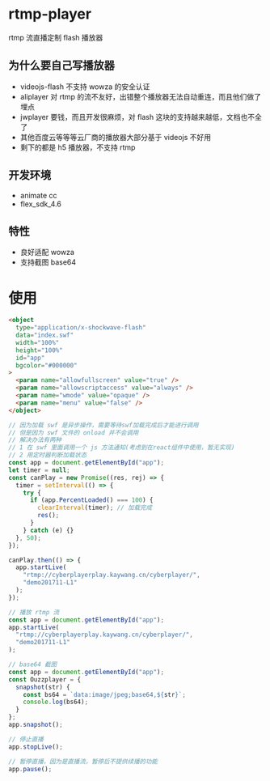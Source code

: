# rtmp-player

rtmp 流直播定制 flash 播放器

## 为什么要自己写播放器

- videojs-flash 不支持 wowza 的安全认证
- aliplayer 对 rtmp 的流不友好，出错整个播放器无法自动重连，而且他们做了埋点
- jwplayer 要钱，而且开发很麻烦，对 flash 这块的支持越来越低，文档也不全了
- 其他百度云等等等云厂商的播放器大部分基于 videojs 不好用
- 剩下的都是 h5 播放器，不支持 rtmp

## 开发环境

- animate cc
- flex_sdk_4.6

## 特性

- 良好适配 wowza
- 支持截图 base64

# 使用

```html
<object
  type="application/x-shockwave-flash"
  data="index.swf"
  width="100%"
  height="100%"
  id="app"
  bgcolor="#000000"
>
  <param name="allowfullscreen" value="true" />
  <param name="allowscriptaccess" value="always" />
  <param name="wmode" value="opaque" />
  <param name="menu" value="false" />
</object>
```

```js
// 因为加载 swf 是异步操作，需要等待swf加载完成后才能进行调用
// 但是因为 swf 文件的 onload 并不会调用
// 解决办法有两种
// 1 在 swf 里面调用一个 js 方法通知(考虑到在react组件中使用，暂无实现) 
// 2 用定时器判断加载状态
const app = document.getElementById("app");
let timer = null;
const canPlay = new Promise((res, rej) => {
  timer = setInterval(() => {
    try {
      if (app.PercentLoaded() === 100) {
        clearInterval(timer); // 加载完成
        res();
      }
    } catch (e) {}
  }, 50);
});

canPlay.then(() => {
  app.startLive(
    "rtmp://cyberplayerplay.kaywang.cn/cyberplayer/",
    "demo201711-L1"
  );
});
```

```js
// 播放 rtmp 流
const app = document.getElementById("app");
app.startLive(
  "rtmp://cyberplayerplay.kaywang.cn/cyberplayer/",
  "demo201711-L1"
);
```

```js
// base64 截图
const app = document.getElementById("app");
const Ouzzplayer = {
  snapshot(str) {
    const bs64 = `data:image/jpeg;base64,${str}`;
    console.log(bs64);
  }
};
app.snapshot();
```

```js
// 停止直播
app.stopLive();
```

```js
// 暂停直播，因为是直播流，暂停后不提供续播的功能
app.pause();
```
